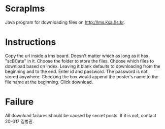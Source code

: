 # Scraplms
Java program for downloading files on http://lms.ksa.hs.kr.
# Instructions
Copy the url inside a lms board. Doesn't matter which as long as it has "scBCate" in it.
Choose the folder to store the files.
Choose which files to download based on index. Leaving it blank defaults to downloading from the beginning and to the end.
Enter id and password. The password is not stored anywhere.
Checking the box would append the poster's name to the file name at the beginning.
Click download.
# Failure
All download failures should be caused by secret posts. If it is not, contact 20-017 김병권.
